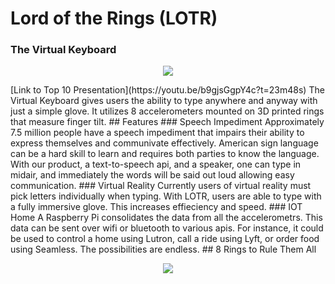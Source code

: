 # Lord of the Rings (LOTR)
### The Virtual Keyboard
<p align="center">
  <img src ="https://challengepost-s3-challengepost.netdna-ssl.com/photos/production/software_photos/000/532/205/datas/gallery.jpg" />
</p>
[Link to Top 10 Presentation](https://youtu.be/b9gjsGgpY4c?t=23m48s)
The Virtual Keyboard gives users the ability to type anywhere and anyway with just a simple glove. It utilizes 8 accelerometers mounted on 3D printed rings that measure finger tilt. 
## Features
### Speech Impediment
Approximately 7.5 million people have a speech impediment that impairs their ability to express themselves and communivate effectively. American sign language can be a hard skill to learn and requires both parties to know the language. With our product, a text-to-speech api, and a speaker, one can type in midair, and immediately the words will be said out loud allowing easy communication.
### Virtual Reality
Currently users of virtual reality must pick letters individually when typing. With LOTR, users are able to type with a fully immersive glove. This increases effieciency and speed.
### IOT Home
A Raspberry Pi consolidates the data from all the accelerometrs. This data can be sent over wifi or bluetooth to various apis. For instance, it could be used to control a home using Lutron, call a ride using Lyft, or order food using Seamless. The possibilities are endless. 
## 8 Rings to Rule Them All
<p align="center">
  <img src ="https://i.imgur.com/CzWN8yi.png" />
</p>

